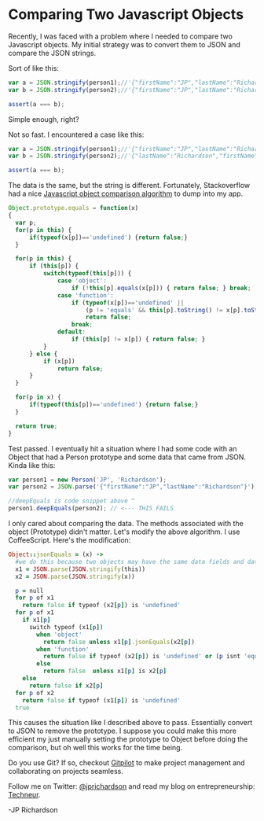 <!--
author: JP
publish: Thu Jan 19 2012 19:04:01 GMT-0600 (CST)
status: publish
type: post
link: https://procbits.wordpress.com/2012/01/19/comparing-two-javascript-objects/
tags: CoffeeScript, JavaScript
slug: 2012/01/19/comparing-two-javascript-objects
-->

Comparing Two Javascript Objects
================================

Recently, I was faced with a problem where I needed to compare two
Javascript objects. My initial strategy was to convert them to JSON and
compare the JSON strings.

Sort of like this:

```javascript
var a = JSON.stringify(person1);//'{"firstName":"JP","lastName":"Richardson"}'
var b = JSON.stringify(person2);//'{"firstName":"JP","lastName":"Richardson"}'

assert(a === b);
```

Simple enough, right?

Not so fast. I encountered a case like this:

```javascript
var a = JSON.stringify(person1);//'{"firstName":"JP","lastName":"Richardson"}'
var b = JSON.stringify(person2);//'{"lastName":"Richardson","firstName":"JP"}'

assert(a === b);
```

The data is the same, but the string is different. Fortunately,
Stackoverflow had a nice [Javascript object comparison
algorithm](http://stackoverflow.com/questions/1068834/object-comparison-in-javascript)
to dump into my app.

```javascript
Object.prototype.equals = function(x)
{
  var p;
  for(p in this) {
      if(typeof(x[p])=='undefined') {return false;}
  }

  for(p in this) {
      if (this[p]) {
          switch(typeof(this[p])) {
              case 'object':
                  if (!this[p].equals(x[p])) { return false; } break;
              case 'function':
                  if (typeof(x[p])=='undefined' ||
                      (p != 'equals' && this[p].toString() != x[p].toString()))
                      return false;
                  break;
              default:
                  if (this[p] != x[p]) { return false; }
          }
      } else {
          if (x[p])
              return false;
      }
  }

  for(p in x) {
      if(typeof(this[p])=='undefined') {return false;}
  }

  return true;
}
```

Test passed. I eventually hit a situation where I had some code with an
Object that had a Person prototype and some data that came from JSON.
Kinda like this:

```javascript
var person1 = new Person('JP', 'Richardson');
var person2 = JSON.parse('{"firstName":"JP","lastName":"Richardson"}');

//deepEquals is code snippet above ^
person1.deepEquals(person2); // <--- THIS FAILS
```

I only cared about comparing the data. The methods associated with the
object (Prototype) didn't matter. Let's modify the above algorithm. I
use CoffeeScript. Here's the modification:

```ruby
Object::jsonEquals = (x) ->
  #we do this because two objects may have the same data fields and data but different prototypes
  x1 = JSON.parse(JSON.stringify(this))
  x2 = JSON.parse(JSON.stringify(x))

  p = null
  for p of x1
    return false if typeof (x2[p]) is 'undefined'
  for p of x1
    if x1[p]
      switch typeof (x1[p])
        when 'object'
          return false unless x1[p].jsonEquals(x2[p])
        when 'function'
          return false if typeof (x2[p]) is 'undefined' or (p isnt 'equals' and x1[p].toString() isnt x2[p].toString())
        else
          return false  unless x1[p] is x2[p]
    else
      return false if x2[p]
  for p of x2
    return false if typeof (x1[p]) is 'undefined'
  true
```

This causes the situation like I described above to pass. Essentially
convert to JSON to remove the prototype. I suppose you could make this
more efficient my just manually setting the prototype to Object before
doing the comparison, but oh well this works for the time being.

Do you use Git? If so, checkout [Gitpilot](http://gitpilot.com) to make
project management and collaborating on projects seamless.

Follow me on Twitter: [@jprichardson](http://twitter.com/jprichardson)
and read my blog on entrepreneurship: [Techneur](http://techneur.com).

-JP Richardson
